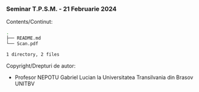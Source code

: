 ### Seminar T.P.S.M. - 21 Februarie 2024

Contents/Continut: 

```sh
.
├── README.md
└── Scan.pdf

1 directory, 2 files
```

Copyright/Drepturi de autor:
* Profesor NEPOTU Gabriel Lucian la Universitatea Transilvania din Brasov UNITBV
